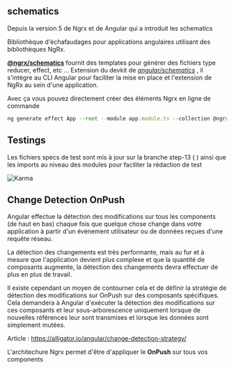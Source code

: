 ## schematics

Depuis la version 5 de Ngrx et de Angular qui a introduit les schematics


Bibliothèque d'échafaudages pour applications angulaires utilisant des bibliothèques NgRx.

**[@ngrx/schematics](https://github.com/ngrx/platform/blob/master/docs/schematics/README.md)**  fournit des templates pour générer des fichiers type reducer, effect, etc ...
Extension du devkit de [*angular/schematics*](https://blog.angular.io/schematics-an-introduction-dc1dfbc2a2b2) , il s'intègre au CLI Angular pour faciliter la mise en place et l'extension de NgRx au sein d'une application.

Avec ça vous pouvez directement créer des éléments Ngrx en ligne de commande

```javascript
ng generate effect App --root --module app.module.ts --collection @ngrx/schematics

```

## Testings

Les fichiers specs de test sont mis à jour sur la branche step-13 (  ) ainsi que les imports au niveau des modules pour faciliter la rédaction de test

![Karma](https://github.com/fausfore/ngrx-guide/blob/master/assets/images/karma.png)

## Change Detection OnPush


Angular effectue la détection des modifications sur tous les components (de haut en bas) chaque fois que quelque chose change dans votre application à partir d'un événement utilisateur ou de données reçues d'une requête réseau.

La détection des changements est très performante, mais au fur et à mesure que l'application devient plus complexe et que la quantité de composants augmente, la détection des changements devra effectuer de plus en plus de travail. 

Il existe cependant un moyen de contourner cela et de définir la stratégie de détection des modifications sur OnPush sur des composants spécifiques. Cela demandera à Angular d'exécuter la détection des modifications sur ces composants et leur sous-arborescence uniquement lorsque de nouvelles références leur sont transmises et lorsque les données sont simplement mutées.

Article : https://alligator.io/angular/change-detection-strategy/


L'architechure Ngrx permet d'être d'appliquer le **OnPush** sur tous vos components
<!--stackedit_data:
eyJoaXN0b3J5IjpbMjE4NTczNTM1XX0=
-->